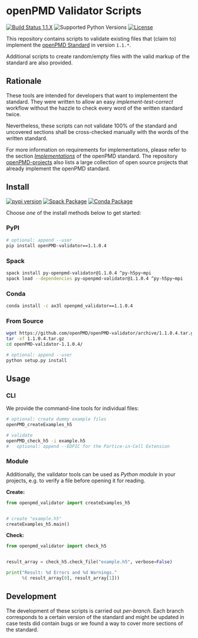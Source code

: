 # openPMD Validator Scripts

[![Build Status 1.1.X](https://img.shields.io/travis/openPMD/openPMD-validator/1.1.X.svg?label=1.1.X)](https://travis-ci.com/openPMD/openPMD-validator/branches)
![Supported Python Versions](https://img.shields.io/pypi/pyversions/openPMD-validator.svg)
[![License](https://img.shields.io/badge/license-ISC-blue.svg)](https://opensource.org/licenses/ISC)

This repository contains scripts to validate existing files that (claim to)
implement the [openPMD Standard](https://github.com/openPMD/openPMD-standard)
in version `1.1.*`.

Additional scripts to create random/empty files with the valid markup of the
standard are also provided.


## Rationale

These tools are intended for developers that want to implementent the standard.
They were written to allow an easy *implement-test-correct* workflow without
the hazzle to check every word of the written standard twice.

Nevertheless, these scripts can not validate 100% of the standard and uncovered
sections shall be cross-checked manually with the words of the written
standard.

For more information on requirements for implementations, please refer to the
section
[*Implementations*](https://github.com/openPMD/openPMD-standard/blob/1.1.0/STANDARD.md#implementations)
of the openPMD standard. The repository
  [openPMD-projects](https://github.com/openPMD/openPMD-projects)
also lists a large collection of open source projects that already implement
the openPMD standard.


## Install

[![pypi version](https://img.shields.io/pypi/v/openPMD-validator.svg)](https://pypi.python.org/pypi/openPMD-validator)
[![Spack Package](https://img.shields.io/badge/spack-py--openpmd--validator-blue.svg)](https://spack.io)
[![Conda Package](https://anaconda.org/ax3l/openpmd_validator/badges/version.svg)](https://anaconda.org/ax3l/openpmd_validator)

Choose *one* of the install methods below to get started:

### PyPI

```bash
# optional: append --user
pip install openPMD-validator==1.1.0.4
```

### Spack

```bash
spack install py-openpmd-validator@1.1.0.4 ^py-h5py~mpi
spack load --dependencies py-openpmd-validator@1.1.0.4 ^py-h5py~mpi
```

### Conda

```bash
conda install -c ax3l openpmd_validator==1.1.0.4
```

### From Source

```bash
wget https://github.com/openPMD/openPMD-validator/archive/1.1.0.4.tar.gz
tar -xf 1.1.0.4.tar.gz
cd openPMD-validator-1.1.0.4/

# optional: append --user
python setup.py install
```

## Usage

### CLI

We provide the command-line tools for individual files:

```bash
# optional: create dummy example files
openPMD_createExamples_h5

# validate
openPMD_check_h5 -i example.h5
#   optional: append --EDPIC for the Partice-in-Cell Extension
```

### Module

Additionally, the validator tools can be used as *Python module* in your projects, e.g. to verify a file before opening it for reading.

**Create:**
```python
from openpmd_validator import createExamples_h5


# create "example.h5"
createExamples_h5.main()
```

**Check:**
```python
from openpmd_validator import check_h5


result_array = check_h5.check_file("example.h5", verbose=False)

print("Result: %d Errors and %d Warnings."
      %( result_array[0], result_array[1]))
```

## Development

The development of these scripts is carried out *per-branch*.
Each branch corresponds to a certain version of the standard and might
be updated in case tests did contain bugs or we found a way to cover more
sections of the standard.
